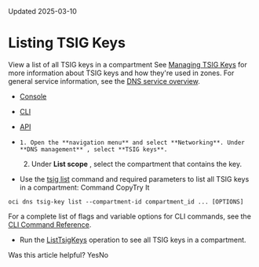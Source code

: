 Updated 2025-03-10
# Listing TSIG Keys
View a list of all TSIG keys in a compartment
See [Managing TSIG Keys](https://docs.oracle.com/en-us/iaas/Content/DNS/Tasks/tsig.htm#manage-tsig "Transaction signature \(TSIG\), also referred to as Secret Key Transaction Authentication, ensures that domain name service \(DNS\) packets originate from an authorized sender by using shared secret keys and one-way hashing to add a cryptographic signature to the DNS packets.") for more information about TSIG keys and how they're used in zones.
For general service information, see the [DNS service overview](https://docs.oracle.com/en-us/iaas/Content/DNS/Concepts/dnszonemanagement.htm#overview "The DNS service helps you create and manage DNS zones.").
  * [Console](https://docs.oracle.com/en-us/iaas/Content/DNS/Tasks/tsig-key-list.htm)
  * [CLI](https://docs.oracle.com/en-us/iaas/Content/DNS/Tasks/tsig-key-list.htm)
  * [API](https://docs.oracle.com/en-us/iaas/Content/DNS/Tasks/tsig-key-list.htm)


  *     1. Open the **navigation menu** and select **Networking**. Under **DNS management** , select **TSIG keys**.
    2. Under **List scope** , select the compartment that contains the key.
  * Use the [tsig list](https://docs.oracle.com/iaas/tools/oci-cli/latest/oci_cli_docs/cmdref/dns/tsig-key/list.html) command and required parameters to list all TSIG keys in a compartment:
Command
CopyTry It
```
oci dns tsig-key list --compartment-id compartment_id ... [OPTIONS]
```

For a complete list of flags and variable options for CLI commands, see the [CLI Command Reference](https://docs.oracle.com/iaas/tools/oci-cli/latest).
  * Run the [ListTsigKeys](https://docs.oracle.com/iaas/api/#/en/dns/latest/TsigKey/ListTsigKeys) operation to see all TSIG keys in a compartment.


Was this article helpful?
YesNo

